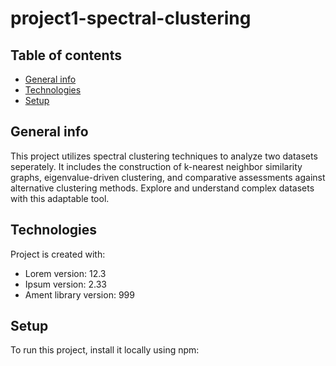 # project1-spectral-clustering
## Table of contents
* [General info](#general-info)
* [Technologies](#technologies)
* [Setup](#setup)

## General info
This project utilizes spectral clustering techniques to analyze two datasets seperately. It includes the construction of k-nearest neighbor similarity graphs, eigenvalue-driven clustering, and comparative assessments against alternative clustering methods. Explore and understand complex datasets with this adaptable tool.
	
## Technologies
Project is created with:
* Lorem version: 12.3
* Ipsum version: 2.33
* Ament library version: 999
	
## Setup
To run this project, install it locally using npm:
